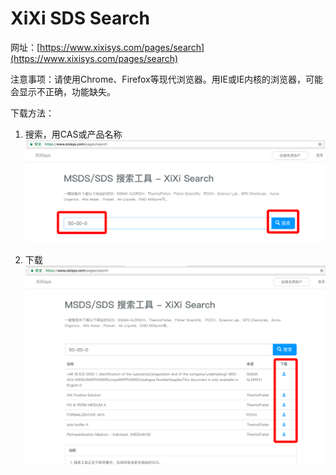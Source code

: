 # **XiXi SDS Search**

网址：[https://www.xixisys.com/pages/search](https://www.xixisys.com/pages/search)

注意事项：请使用Chrome、Firefox等现代浏览器。用IE或IE内核的浏览器，可能会显示不正确，功能缺失。

下载方法：

1. 搜索，用CAS或产品名称![](/assets/xixi-sds-search.png)

2. 下载![](/assets/xixi-sds-search-download)





